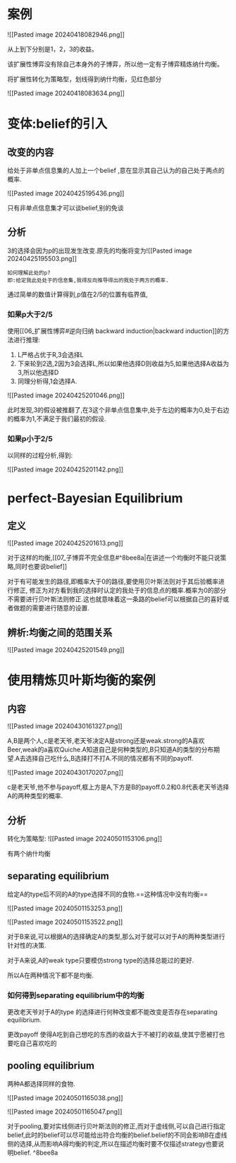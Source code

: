 # 案例

![[Pasted image 20240418082946.png]]

从上到下分别是1，2，3的收益。

该扩展性博弈没有除自己本身外的子博弈，所以他一定有子博弈精炼纳什均衡。

将扩展性转化为策略型，划线得到纳什均衡，见红色部分

![[Pasted image 20240418083634.png]]

# 变体:belief的引入

## 改变的内容

给处于非单点信息集的人加上一个belief ,意在显示其自己认为的自己处于两点的概率.

![[Pasted image 20240425195436.png]]

只有非单点信息集才可以谈belief,别的免谈

## 分析

3的选择会因为p的出现发生改变.原先的均衡将变为![[Pasted image 20240425195503.png]]	

	如何理解此处的p?
	即:给定我此处处于的信息集,我得反向推导得出的我处于两方的概率.

通过简单的数值计算得到,p值在2/5的位置有临界值,

### 如果p大于2/5

使用[[06_扩展性博弈#逆向归纳 backward induction|backward induction]]的方法进行推理:

1. L严格占优于R,3会选择L
2. 下来轮到2选,2因为3会选择L,所以如果他选择D则收益为5,如果他选择A收益为3,所以他选择D
3. 同理分析得,1会选择A.

![[Pasted image 20240425201046.png]]

此时发现,3的假设被推翻了,在3这个非单点信息集中,处于左边的概率为0,处于右边的概率为1,不满足于我们最初的假设.

### 如果p小于2/5

以同样的过程分析,得到:

![[Pasted image 20240425201142.png]]

# perfect-Bayesian Equilibrium

## 定义

![[Pasted image 20240425201613.png]]

对于这样的均衡,[[07_子博弈不完全信息#^8bee8a|在讲述一个均衡时不能只说策略,同时也要说belief]]

对于有可能发生的路径,即概率大于0的路径,要使用贝叶斯法则对于其后验概率进行修正, 修正为对方看到我的选择时认定的我处于的信息点的概率.概率为0的部分不需要进行贝叶斯法则修正.这也就意味着这一条路的belief可以根据自己的喜好或者做题的需要进行随意的设置.

## 辨析:均衡之间的范围关系

![[Pasted image 20240425201549.png]]

# 使用精炼贝叶斯均衡的案例

## 内容

![[Pasted image 20240430161327.png]]

A,B是两个人,c是老天爷,老天爷决定A是strong还是weak.strong的A喜欢Beer,weak的a喜欢Quiche.A知道自己是何种类型的,B只知道A的类型的分布期望.A去选择自己吃什么,B选择打不打A.不同的情况都有不同的payoff.

![[Pasted image 20240430170207.png]]

c是老天爷,他不参与payoff,框上方是A,下方是B的payoff.0.2和0.8代表老天爷选择A的两种类型的概率.

## 分析

转化为策略型:
![[Pasted image 20240501153106.png]]

有两个纳什均衡

## separating equilibrium  

给定A的type后不同的A的type选择不同的食物.==这种情况中没有均衡==

![[Pasted image 20240501153253.png]]

![[Pasted image 20240501153522.png]]

对于B来说,可以根据A的选择确定A的类型,那么对于就可以对于A的两种类型进行针对性的决策.

对于A来说,A的weak type只要模仿strong type的选择总能过的更好. 

所以A在两种情况下都不是均衡.

### 如何得到separating equilibrium中的均衡

更改老天爷对于A的type 的选择进行何种改变都不能改变是否存在separating equilibrium.

更改payoff 使得A吃到自己想吃的东西的收益大于不被打的收益,使其宁愿被打也要吃自己喜欢吃的

## pooling equilibrium

两种A都选择同样的食物.

![[Pasted image 20240501165038.png]]

![[Pasted image 20240501165047.png]]


对于pooling,要对实线侧进行贝叶斯法则的修正,而对于虚线侧,可以自己进行指定belief,此时的belief可以尽可能给出符合均衡的belief.belief的不同会影响B在虚线侧的选择,从而影响A得均衡的判定,所以在描述均衡时要不仅描述strategy也要说明belief. ^8bee8a

